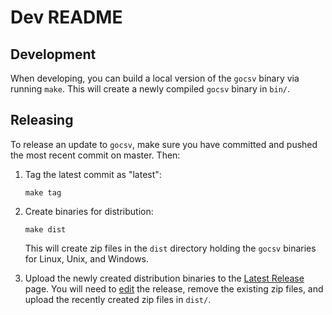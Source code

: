 # Dev README

## Development

When developing, you can build a local version of the `gocsv` binary via running `make`. This will create a newly compiled `gocsv` binary in `bin/`.

## Releasing

To release an update to `gocsv`, make sure you have committed and pushed the most recent commit on master. Then:

1. Tag the latest commit as "latest":

   ```shell
   make tag
   ```

2. Create binaries for distribution:

   ```shell
   make dist
   ```

   This will create zip files in the `dist` directory holding the `gocsv` binaries for Linux, Unix, and Windows.

3. Upload the newly created distribution binaries to the [Latest Release](https://github.com/DataFoxCo/gocsv/releases/tag/latest) page. You will need to [edit](https://github.com/DataFoxCo/gocsv/releases/edit/latest) the release, remove the existing zip files, and upload the recently created zip files in `dist/`.
